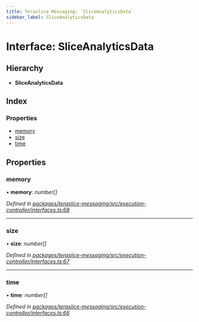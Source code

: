```yaml
---
title: Teraslice Messaging: `SliceAnalyticsData`
sidebar_label: SliceAnalyticsData
---
```


# Interface: SliceAnalyticsData

## Hierarchy

* **SliceAnalyticsData**

## Index

### Properties

* [memory](sliceanalyticsdata.md#memory)
* [size](sliceanalyticsdata.md#size)
* [time](sliceanalyticsdata.md#time)

## Properties

###  memory

• **memory**: *number[]*

*Defined in [packages/teraslice-messaging/src/execution-controller/interfaces.ts:68](https://github.com/terascope/teraslice/blob/78714a985/packages/teraslice-messaging/src/execution-controller/interfaces.ts#L68)*

___

###  size

• **size**: *number[]*

*Defined in [packages/teraslice-messaging/src/execution-controller/interfaces.ts:67](https://github.com/terascope/teraslice/blob/78714a985/packages/teraslice-messaging/src/execution-controller/interfaces.ts#L67)*

___

###  time

• **time**: *number[]*

*Defined in [packages/teraslice-messaging/src/execution-controller/interfaces.ts:66](https://github.com/terascope/teraslice/blob/78714a985/packages/teraslice-messaging/src/execution-controller/interfaces.ts#L66)*

